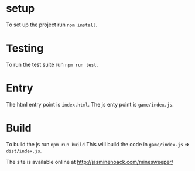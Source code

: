 # setup
To set up the project run `npm install`.

# Testing
To run the test suite run `npm run test`.

# Entry
The html entry point is `index.html`.
The js enty point is `game/index.js`.

# Build
To build the js run `npm run build`
This will build the code in `game/index.js` => `dist/index.js`.

The site is available online at http://jasminenoack.com/minesweeper/ 